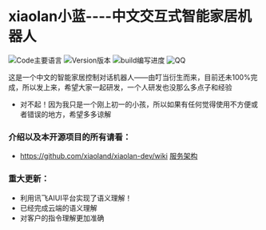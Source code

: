 # xiaolan小蓝----中文交互式智能家居机器人
![Code主要语言](https://img.shields.io/badge/code-python-blue.svg)
![Version版本](https://img.shields.io/badge/version-dev-green.svg)
![build编写进度](https://img.shields.io/badge/build-54%25-brightgreen.svg)
![QQ](https://img.shields.io/badge/QQ-1481605673-yellow.svg)


这是一个中文的智能家居控制对话机器人——由叮当衍生而来，目前还未100%完成，所以发上来，希望大家一起研发，一个人研发也没那么多点子和经验

- 对不起！因为我只是一个刚上初一的小孩，所以如果有任何觉得使用不方便或者错误的地方，希望多多谅解

### 介绍以及本开源项目的所有请看：
- https://github.com/xiaoland/xiaolan-dev/wiki
[服务架构](https://github.com/xiaoland/xiaolandev/blob/master/%E5%B0%8F%E8%93%9D%E6%9C%8D%E5%8A%A1%E6%80%9D%E7%BB%B4%E5%AF%BC%E5%9B%BE.PNG)

### 重大更新：
- 利用讯飞AIUI平台实现了语义理解！
- 已经完成云端的语义理解
- 对客户的指令理解更加准确
